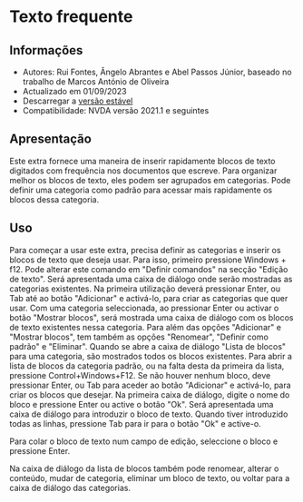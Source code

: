 # Texto frequente #


## Informações
* Autores: Rui Fontes, Ângelo Abrantes e Abel Passos Júnior, baseado no trabalho de Marcos António de Oliveira
* Actualizado em 01/09/2023
* Descarregar a [versão estável][1]
* Compatibilidade: NVDA versão 2021.1 e seguintes


## Apresentação
Este extra fornece uma maneira de inserir rapidamente blocos de texto digitados com frequência nos documentos que escreve.
Para organizar melhor os blocos de texto, eles podem ser agrupados em categorias.
Pode definir uma categoria como padrão para acessar mais rapidamente os blocos dessa categoria.


## Uso
Para começar a usar este extra, precisa definir as categorias e inserir os blocos de texto que deseja usar.
Para isso, primeiro pressione Windows + f12. Pode alterar este comando em "Definir comandos" na secção "Edição de texto".
Será apresentada uma caixa de diálogo onde serão mostradas as categorias existentes. Na primeira utilização deverá pressionar Enter, ou Tab até ao botão "Adicionar" e activá-lo, para criar as categorias que quer usar.
Com uma categoria seleccionada, ao pressionar Enter ou activar o botão "Mostrar blocos", será mostrada uma caixa de diálogo com os blocos de texto existentes nessa categoria.
Para além das opções "Adicionar" e "Mostrar blocos", tem também as opções "Renomear", "Definir como padrão" e "Eliminar".
Quando se abre a caixa de diálogo "Lista de blocos" para uma categoria, são mostrados todos os blocos existentes.
Para abrir a lista de blocos da categoria padrão, ou na falta desta da primeira da lista, pressione Control+Windows+F12.
Se não houver nenhum bloco, deve pressionar Enter, ou Tab para aceder ao botão "Adicionar" e activá-lo, para criar os blocos que desejar.
Na primeira caixa de diálogo, digite o nome do bloco e pressione Enter ou active o botão "Ok".
Será apresentada uma caixa de diálogo para introduzir o bloco de texto.
Quando tiver  introduzido todas as linhas, pressione Tab para ir para o botão "Ok" e active-o.

Para colar o bloco de texto num campo de edição, seleccione o bloco e pressione Enter.

Na caixa de diálogo da lista de blocos também pode renomear, alterar o conteúdo, mudar de categoria, eliminar um bloco de texto, ou voltar para a caixa de diálogo das categorias.


[1]: https://github.com/ruifontes/frequentText/releases/download/2023.09.02/frequentText-2023.09.02.nvda-addon
